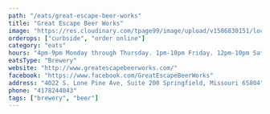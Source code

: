 ```yaml
---
path: "/eats/great-escape-beer-works"
title: "Great Escape Beer Works"
image: "https://res.cloudinary.com/tpage99/image/upload/v1586830151/local417eats/local417eatslogo.png"
orderops: ["curbside", "order online"]
category: "eats"
hours: "4pm-9pm Monday through Thursday. 1pm-10pm Friday. 12pm-10pm Saturday. 12pm-7pm Sunday"
eatsType: "Brewery"
website: "http://www.greatescapebeerworks.com/"
facebook: "https://www.facebook.com/GreatEscapeBeerWorks"
address: "4022 S. Lone Pine Ave, Suite 200 Springfield, Missouri 65804"
phone: "4178244043"
tags: ["brewery", "beer"]
---
```

